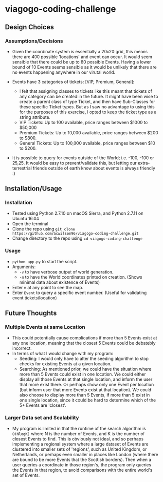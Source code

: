 # viagogo-coding-challenge

## Design Choices

### Assumptions/Decisions

* Given the coordinate system is essentially a 20x20 grid, this means there are 400 possible 'locations' and event can occur. It would seem sensible that there could be up to 80 possible Events. Having a lower bound of 10 Events seems sensible as it would be unlikely that there are no events happening anywhere in our virutal world.

* Events have 3 categories of tickets: [VIP, Premium, General]:
  * I felt that assigning classes to tickets like this meant that tickets of any category can be created in the future. It might have been wise to create a parent class of type Ticket, and then have Sub-Classes for these specific Ticket types. But as I saw no advantage to using this for the purposes of this exercise, I opted to keep the ticket type as a string attribute.
  * VIP Tickets: Up to 100 available, price ranges between $1000 to $50,000
  * Premium Tickets: Up to 10,000 available, price ranges between $200 to $800.
  * General Tickets: Up to 100,000 available, price ranges between $10 to $200.

* It is possible to query for events outside of the World; i.e. -100, -100 or 25,25. It would be easy to prevent/validate this, but letting our extra-terrestrial friends outside of earth know about events is always friendly :)

## Installation/Usage

### Installation
* Tested using Python 2.7.10 on macOS Sierra, and Python 2.7.11 on Ubuntu 16.04
* Open the terminal
* Clone the repo using `git clone https://github.com/acwilson96/viagogo-coding-challenge.git`
* Change directory to the repo using `cd viagogo-coding-challenge`


### Usage
* `python app.py` to start the script.
* Arguments:
  * `-v` to have verbose output of world generation.
  * `-m` to have the World coordinates printed on creation. (Shows minimal data about existence of Events)
* Enter `m` at any point to see the map.
* Enter `Event` to query a specific event number. (Useful for validating event tickets/location)

## Future Thoughts

### Multiple Events at same Location
* This could potentially cause complications if more than 5 Events exist at any one location, meaning that the closest 5 Events could be debatebly incorrect.
* In terms of what I would change with my program:
  * Seeding: I would only have to alter the seeding algorithm to stop checks for existing Events at a given location.
  * Searching: As mentioned prior, we could have the situation where more than 5 Events could exist in one location. We could either display all those Events at that single location, and inform the user that more exist there. Or perhaps show only one Event per location (but inform user that more Events exist at that location). We could also choose to display more than 5 Events, if more than 5 exist in one single location, since it could be hard to determine which of the 5+ Events are 'closest'.

### Larger Data set and Scalability
* My program is limited in that the runtime of the search algorithm is `O(NlogK)` where N is the number of Events, and K is the number of closest Events to find. This is obviously not ideal, and so perhaps implementing a regional system where a large dataset of Events are clustered into smaller sets of 'regions', such as United Kingdom, or Netherlands, or perhaps even smaller in places like London (where there are bound to be more Events that the Scottish borders). Then when a user queries a coordinate in those region's, the program only queries the Events in that region, to avoid comparisons with the entire world's set of Events.